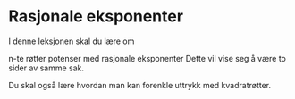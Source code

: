# Rasjonale eksponenter

I denne leksjonen skal du lære om

n-te røtter
potenser med rasjonale eksponenter
Dette vil vise seg å være to sider av samme sak. 

Du skal også lære hvordan man kan forenkle uttrykk med kvadratrøtter.